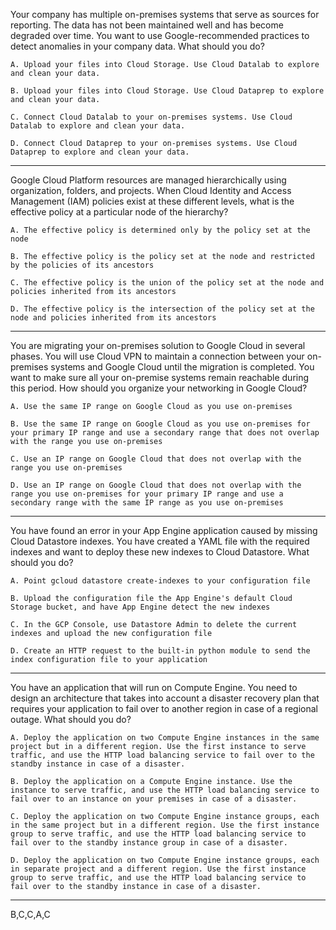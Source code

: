 Your company has multiple on-premises systems that serve as sources for reporting. The data has not been maintained well and has become degraded over time.
You want to use Google-recommended practices to detect anomalies in your company data. What should you do?

    A. Upload your files into Cloud Storage. Use Cloud Datalab to explore and clean your data.

    B. Upload your files into Cloud Storage. Use Cloud Dataprep to explore and clean your data.

    C. Connect Cloud Datalab to your on-premises systems. Use Cloud Datalab to explore and clean your data.

    D. Connect Cloud Dataprep to your on-premises systems. Use Cloud Dataprep to explore and clean your data.

---

Google Cloud Platform resources are managed hierarchically using organization, folders, and projects. When Cloud Identity and Access Management (IAM) policies exist at these different levels, what is the effective policy at a particular node of the hierarchy?

    A. The effective policy is determined only by the policy set at the node

    B. The effective policy is the policy set at the node and restricted by the policies of its ancestors

    C. The effective policy is the union of the policy set at the node and policies inherited from its ancestors

    D. The effective policy is the intersection of the policy set at the node and policies inherited from its ancestors

---

You are migrating your on-premises solution to Google Cloud in several phases. You will use Cloud VPN to maintain a connection between your on-premises systems and Google Cloud until the migration is completed. You want to make sure all your on-premise systems remain reachable during this period. How should you organize your networking in Google Cloud?

    A. Use the same IP range on Google Cloud as you use on-premises

    B. Use the same IP range on Google Cloud as you use on-premises for your primary IP range and use a secondary range that does not overlap with the range you use on-premises

    C. Use an IP range on Google Cloud that does not overlap with the range you use on-premises

    D. Use an IP range on Google Cloud that does not overlap with the range you use on-premises for your primary IP range and use a secondary range with the same IP range as you use on-premises

---

You have found an error in your App Engine application caused by missing Cloud Datastore indexes. You have created a YAML file with the required indexes and want to deploy these new indexes to Cloud Datastore. What should you do?

    A. Point gcloud datastore create-indexes to your configuration file

    B. Upload the configuration file the App Engine's default Cloud Storage bucket, and have App Engine detect the new indexes

    C. In the GCP Console, use Datastore Admin to delete the current indexes and upload the new configuration file

    D. Create an HTTP request to the built-in python module to send the index configuration file to your application

---

You have an application that will run on Compute Engine. You need to design an architecture that takes into account a disaster recovery plan that requires your application to fail over to another region in case of a regional outage. What should you do?

    A. Deploy the application on two Compute Engine instances in the same project but in a different region. Use the first instance to serve traffic, and use the HTTP load balancing service to fail over to the standby instance in case of a disaster.

    B. Deploy the application on a Compute Engine instance. Use the instance to serve traffic, and use the HTTP load balancing service to fail over to an instance on your premises in case of a disaster.

    C. Deploy the application on two Compute Engine instance groups, each in the same project but in a different region. Use the first instance group to serve traffic, and use the HTTP load balancing service to fail over to the standby instance group in case of a disaster.

    D. Deploy the application on two Compute Engine instance groups, each in separate project and a different region. Use the first instance group to serve traffic, and use the HTTP load balancing service to fail over to the standby instance in case of a disaster.

---
B,C,C,A,C

